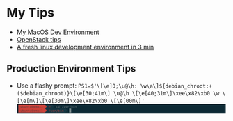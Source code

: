 # My Tips

* [My MacOS Dev Environment](https://github.com/gmasse/tips/tree/master/MacOSTerminal)
* [OpenStack tips](https://github.com/gmasse/tips/tree/master/OpenStack)
* [A fresh linux development environment in 3 min](https://github.com/gmasse/openstack_docker_env)

## Production Environment Tips

* Use a flashy prompt:
`PS1=$'\[\e]0;\u@\h: \w\a\]${debian_chroot:+($debian_chroot)}\[\e[30;41m\] \u@\h \[\e[40;31m\]\xee\x82\xb0 \w \[\e[m\]\[\e[30m\]\xee\x82\xb0 \[\e[00m\]'`
![Screenshot](images/production_prompt.png?raw=true)

